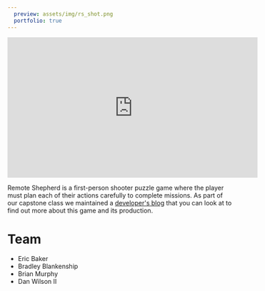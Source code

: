 ```yaml
---
  preview: assets/img/rs_shot.png
  portfolio: true
---
```


<iframe class="center-block" width="560" height="315" src="https://www.youtube.com/embed/BILZfwTul-M" frameborder="0" allow="accelerometer; autoplay; encrypted-media; gyroscope; picture-in-picture" allowfullscreen></iframe>

Remote Shepherd is a first-person shooter puzzle game where the player must plan each of their actions carefully to complete missions. As part of our capstone class we maintained a [developer's blog](http://remote-shepherd.blogspot.com/) that you can look at to find out more about this game and its production.

# Team

-   Eric Baker
-   Bradley Blankenship
-   Brian Murphy
-   Dan Wilson II
